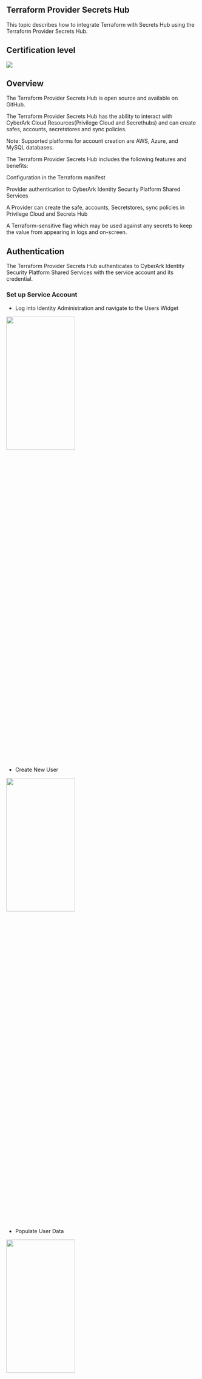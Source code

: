 ## Terraform Provider Secrets Hub

This topic describes how to integrate Terraform with Secrets Hub using the Terraform Provider Secrets Hub.

## Certification level
![](https://img.shields.io/badge/Certification%20Level-Certified-28A745?link=https://github.com/cyberark/community/blob/master/Conjur/conventions/certification-levels.md)

## Overview

The Terraform Provider Secrets Hub is open source and available on GitHub.

The Terraform Provider Secrets Hub has the ability to interact with CyberArk Cloud Resources(Privilege Cloud and Secrethubs) and can create safes, accounts, secretstores and sync policies.

Note: Supported platforms for account creation are AWS, Azure, and MySQL databases.

The Terraform Provider Secrets Hub includes the following features and benefits:

Configuration in the Terraform manifest

Provider authentication to CyberArk Identity Security Platform Shared Services

A Provider can create the safe, accounts, Secretstores, sync policies in Privilege Cloud and Secrets Hub

A Terraform-sensitive flag which may be used against any secrets to keep the value from appearing in logs and on-screen.

## Authentication 

The Terraform Provider Secrets Hub authenticates to CyberArk Identity Security Platform Shared Services with the service account and its credential.

### Set up Service Account

- Log into Identity Administration and navigate to the Users Widget

<img src="img/users-widget.png" width="60%" height="30%">

- Create New User

<img src="img/add-user-widget.png"  width="60%" height="30%">

- Populate User Data

<img src="img/terraform-user.png"  width="60%" height="30%">


## Authorization to access Privilege Cloud and Secrets Hub

Assign the Privilege Cloud Safe Managers Role and the Secrets Manager - Secrets Hub Admin Role to the Service Account.

- Log into Identity Administration and navigate to the Roles Widget

<img src="img/roles-widget.png" width="60%" height="30%">

- Add the new user to the Privilege Cloud Safe Managers Role

<img src="img/priv-safe-manager.png" width="60%" height="30%">

- Search for the Terraform User and Add

<img src="img/add-terraform-user.png" width="60%" height="30%">

- Add the new user to the Secrets Manager - Secrets Hub Admin Role

- Search for the Terraform User and Add

<img src="img/add-terraform-user.png" width="60%" height="30%">

## Requirements

Terraform Provider Secrets Hub requirements

### Technology

- Go - 1.21
- Terraform - 1.75 or later

### Services

- A tenant with Privilege Cloud and Secrets Hub is required.
- An AWS account with the SecretHub IAM role is necessary.

## Supported platforms
- macOS
- Linux
- Windows

## Install the Terraform Provider Secrets Hub plugin

You can use any of the following methods to install the Terraform Provider Secrets Hub plugin:

Install using binaries (Recommended)

Compile source code

Access from the Terraform registry

Install using Homebrew (macOS only)

### Binaries (Recommended)

We recommend installing the Terraform Provider Secrets Hub plugin (terraform-provider-cybr-sh) using the appropriate binary distribution for your environment.

In the following examples, replace `$VERSION` with the latest release for your operating system from the GitHub Releases page.

Note: The following example uses a Linux binary.

1. Download the Terraform Provider Secrets Hub (darwin_amd64 or linux_amd64):

```sh
$  wget https://github.com/cyberark/terraform-provider-cybr-sh/releases/download/v$VERSION/terraform-provider-cybr-sh_$VERSION.linux_amd64.zip
```
2. Create a new subdirectory:

```sh
$ mkdir -p ~/.terraform.d/plugins/terraform.example.com/cyberark/cybr-sh/$VERSION/linux_amd64
```
3. Decompress the binary into the appropriate plugins directory:

```sh
$ unzip terraform-provider-cybr-sh_$VERSION_linux_amd64.zip ~/.terraform.d/plugins/terraform.example.com/cyberark/cybr-sh/$VERSION/linux_amd64
```
4. To uninstall or remove the previous version of the plugin, run the following command:

```sh
$ rm -rf ~/.terraform.d/plugins/terraform.example.com/cyberark/cybr-sh/$VERSION/linux_amd64
```

### Homebrew (MacOS)
To install the Terraform Provider Secrets Hub using Homebrew:

1. Add and update the CyberArk Tools Homebrew tap:

```sh
$ brew tap cyberark/tools
```

2. Install the Terraform Provider Secrets Hub and symlink it to Terraform's plugins directory. Symlinking is necessary because Homebrew is sandboxed and cannot write to your home directory.

   Run the following, where $VERSION is the appropriate plugin version:
_Note: Replace `$VERSION` with the appropriate plugin version_

```sh
$ brew install terraform-provider-cybr-sh

$ mkdir -p ~/.terraform.d/plugins/

$ # If Homebrew is installing somewhere other than `/usr/local/Cellar`, update the path as well.

$ ln -sf /usr/local/Cellar/terraform-provider-cybr-sh/$VERSION/bin/terraform-provider-cybr-sh_* \
    ~/.terraform.d/plugins/
```
3. If you have a previously downloaded unversioned plugin, remove it:
```sh
$ brew uninstall terraform-provider-cybr-sh
$ rm -f ~/.terraform.d/plugins/terraform-provider-cybr-sh
```
4. Create the Terraform plugins folder if it does not already exist:
```sh
$ mkdir -p ~/.terraform.d/plugins/
```
5. Copy the new binary to the Terraform plugins folder:
```sh
$ mv terraform-provider-cybr-sh*/terraform-provider-cybr-sh* ~/.terraform.d/plugins/
```

### Compile from Source

Before you compile the Terraform Provider Secrets Hub from the source code, make sure you have Go version 1.21 installed on your machine.

To compile the Terraform Provider Secrets Hub:

macOS/Linux

1. Clone the repository and open the cloned directory:

```sh
$ git clone https://github.com/cyberark/terraform-provider-cybr-sh.git
$ cd terraform-provider-cybr-sh
```

2. Build the Terraform Provider Secrets Hub

```sh
$ mkdir -p ~/.terraform.d/plugins/terraform.example.com/cyberark/cybr-sh/$VERSION/$platform_reference_in_go
# Example: platform_reference_in_go= darwin_amd64/linux_amd64
# Note: If a static binary is required, use ./bin/build to create the executable
$ go build -o ~/.terraform.d/plugins/terraform.example.com/cyberark/cybr-sh/$VERSION/$platform_reference_in_go/terraform-provider-cybr-sh main.go
```



### Terraform registry

To access the Terraform Provider Secrets Hub from the Terraform registry:

In the main.tf configuration file:

- In the source, use registry.terraform.io/cyberark/cybr-sh

- In version, provide the latest version

```sh
variable "secret_key" {
  type      = string
  sensitive = true
}

terraform {
    required_providers {
      cybr-sh = {
        source  = “registry.terraform.io/cyberark/cybr-sh"version = "~> 0"
      }
    }
  }

provider "cybr-sh" {
  tenant        = "aarp0000"
  domain        = "example-domain"
  client_id     = "automation@cyberark.cloud.aarp0000"
  client_secret = var.secret_key
}
resource "cybr-sh_safe" "AAM_Test_Safe" {
  safe_name          = "GEN_BY_TF_abc"
  safe_desc          = "Description for GEN_BY_TF_abc"
  member             = "demo@cyberark.cloud.aarp0000"
  member_type        = "user"
  permission_level   = "read" # full, read, approver, manager
  retention          = 7
  retention_versions = 7
  purge              = false
  cpm_name           = "PasswordManager"
  safe_loc           = ""
}
```
## Caution: Handling Sensitive Files

Important: The Terraform state file and .tfvars files contain sensitive information related to your configurations. It is essential to handle these files with the utmost care to ensure their security.

### Best Practices:

- Keep Files Private: Ensure these files are not exposed to unauthorized individuals or systems.
- Restrict Access: Limit access to these files to authorized personnel only.
- Use Encryption: Whenever possible, use encryption for both storage and transmission to protect the contents of these files.

Following these practices helps safeguard your sensitive data.

## Configure Terraform Provider Secrets Hub

This section describes how to configure the Terraform Provider Secrets Hub.

### Workflow

Terraform can be executed manually by the user. The Terraform Provider Secrets Hub reads the provider configuration and authenticates to the tenant using the service account and its credentials.

Once authenticated, it configures the resources according to the main.tf file. After setup, the resources can be viewed in Privilege Cloud and Secrets Hub.

### Use environment variables to Sensitive Parameters:

In order to use environment variables with Terraform Provider SecrestsHub use the Terraform variables and [standard mechanism]
(https://developer.hashicorp.com/terraform/language/values/variables#environment-variables).

### Example

```terraform
variable "secret_key" {
  type      = string
  sensitive = true
}

provider "cybr-sh" {
  tenant        = "aarp0000"
  domain        = "example-domain"
  client_id     = "automation@cyberark.cloud.aarp0000"
  client_secret = var.secret_key
}
```

```sh
$ export TF_VAR_secret_key=my-secret-key
$ terraform init
$ terraform plan
```
## Pre-requisties for Provider and Resources

- A tenant with both Privilege Cloud and Secrets Hub is required.
- Create and enable a service account and its associated secret.
- An AWS account with the SecretHub IAM role is necessary.
- Get the Privilege Cloud secret store ID via the API or user interface and insert it into the source_id section of the sync policy.

  1. UI: Log in to the CyberArk tenant with sufficient privileges to view the Privilege Cloud store details.

  2. API : Use the documentation below to make an API call and retrieve the Privilege Cloud StoreID. (https://docs.cyberark.com/secrets-hub-privilege-cloud/Latest/en/Content/Developer/sh-policy-api-tutorial.htm?tocpath=Developer%7CTutorials%7C_____4).

## Documentation

### Provider
[cybr-sh provider](docs/index.md)

### Data Sources
- [Auth token](docs/data-sources/auth_token.md)

### Resources
- [AWS Account](docs/resources/aws_account.md)
- [AWS Secret Store](docs/resources/aws_secret_store.md)
- [Azure Account](docs/resources/azure_account.md)
- [Azure Secret Store](docs/resources/azure_secret_store.md)
- [DB Account](docs/resources/db_account.md)
- [Safe](docs/resources/safe.md)
- [Sync Policy](docs/resources/sync_policy.md)


## Usage instructions

See [here](examples/) for examples.

## Limitations
The Terraform Provider Secrets Hub plugin does not support the following features:
- Update safe
- Delete safe
- Update account
- Delete account
- Update secret store
- Delete secret store
- Update sync policy
- Delete sync policy
- Self-Hosted support
- Rotation of auth token

